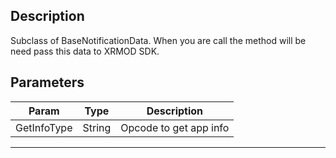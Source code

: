 
## Description

Subclass of BaseNotificationData. When you are call the method will be need pass this data to XRMOD SDK.

## Parameters

| Param       | Type   | Description            |
| ----------- | ------ | ---------------------- |
| GetInfoType | String | Opcode to get app info |

---
